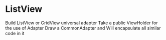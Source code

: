# ListView
Build ListView or GridView universal adapter
Take a public ViewHolder for the use of Adapter
Draw a CommonAdapter and Will encapsulate all similar code in it
